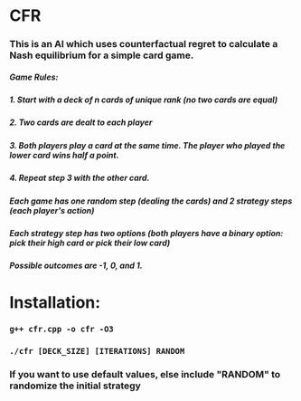 # CFR
  ### This is an AI which uses counterfactual regret to calculate a Nash equilibrium for a simple card game.
  ##### Game Rules:
  ##### 1. Start with a deck of n cards of unique rank (no two cards are equal)
  ##### 2. Two cards are dealt to each player
  ##### 3. Both players play a card at the same time. The player who played the lower card wins half a point.
  ##### 4. Repeat step 3 with the other card.

  ##### Each game has one random step (dealing the cards) and 2 strategy steps (each player's action)
  ##### Each strategy step has two options (both players have a binary option: pick their high card or pick their low card)
  ##### Possible outcomes are -1, 0, and 1.
  
# Installation:
  ### `g++ cfr.cpp -o cfr -O3`
  ### `./cfr [DECK_SIZE] [ITERATIONS] RANDOM`
  
  ### If you want to use default values, else include "RANDOM" to randomize the initial strategy
